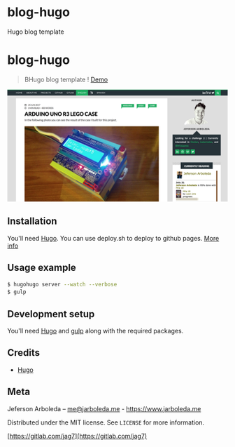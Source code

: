 # blog-hugo
Hugo blog template
# blog-hugo
> BHugo blog template ! [Demo](https://www.jarboleda.me)

<!-- [![NPM Version][npm-image]][npm-url]
[![Build Status][travis-image]][travis-url]
[![Downloads Stats][npm-downloads]][npm-url] -->

![hugo-blog](static/img/demo-blog.png)


## Installation

You'll need [Hugo](https://gohugo.io/). You can use deploy.sh to deploy to github pages. [More info](https://gohugo.io/hosting-and-deployment/hosting-on-github/)
## Usage example
```sh
$ hugohugo server --watch --verbose
$ gulp
```

## Development setup

You'll need [Hugo](https://gohugo.io/) and [gulp](https://gulpjs.com/) along with the required packages. 

## Credits
* [Hugo](https://gohugo.io/)

## Meta

Jeferson Arboleda – me@jarboleda.me - https://www.jarboleda.me

Distributed under the MIT license. See ``LICENSE`` for more information.

[https://gitlab.com/jag7](https://gitlab.com/jag7)

[npm-image]: https://img.shields.io/npm/v/datadog-metrics.svg?style=flat-square
[npm-url]: https://npmjs.org/package/datadog-metrics
[npm-downloads]: https://img.shields.io/npm/dm/datadog-metrics.svg?style=flat-square
[travis-image]: https://img.shields.io/travis/dbader/node-datadog-metrics/master.svg?style=flat-square
[travis-url]: https://travis-ci.org/dbader/node-datadog-metrics
